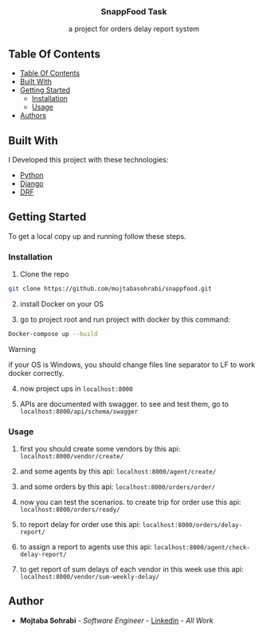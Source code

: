 <br/>
<p align="center">
  <h3 align="center">SnappFood Task</h3>
  <p align="center">
    a project for orders delay report system
    <br/>
  </p>
</p>

## Table Of Contents

- [Table Of Contents](#table-of-contents)
- [Built With](#built-with)
- [Getting Started](#getting-started)
  - [Installation](#installation)
  - [Usage](#usage)
- [Authors](#authors)

## Built With

I Developed this project with these technologies:

- [Python](https://www.python.org/)
- [Django](https://www.djangoproject.com/)
- [DRF](https://www.django-rest-framework.org/)

## Getting Started

To get a local copy up and running follow these steps.

### Installation

1. Clone the repo

```sh
git clone https://github.com/mojtabasohrabi/snappfood.git
```

2. install Docker on your OS


3. go to project root and run project with docker by this command:

```sh
Docker-compose up --build
```

> [!WARNING]
> if your OS is Windows, you should change files line separator to LF to work docker correctly.  


4. now project ups in `localhost:8000`


5. APIs are documented with swagger. to see and test them, go to `localhost:8000/api/schema/swagger`


### Usage

1. first you should create some vendors by this api: `localhost:8000/vendor/create/`


2. and some agents by this api: `localhost:8000/agent/create/`


3. and some orders by this api: `localhost:8000/orders/order/`


4. now you can test the scenarios. to create trip for order use this api: `localhost:8000/orders/ready/`


5. to report delay for order use this api: `localhost:8000/orders/delay-report/`


6. to assign a report to agents use this api: `localhost:8000/agent/check-delay-report/`


7. to get report of sum delays of each vendor in this week use this api: `localhost:8000/vendor/sum-weekly-delay/`


## Author

- **Mojtaba Sohrabi** - _Software Engineer_ - [Linkedin](https://www.linkedin.com/in/mojtabasohrabi1/) - _All Work_
